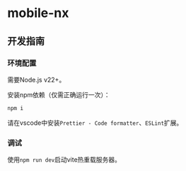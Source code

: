 # mobile-nx

## 开发指南

### 环境配置
需要Node.js v22+。

安装npm依赖（仅需正确运行一次）：
```sh
npm i
```
请在vscode中安装`Prettier - Code formatter`、`ESLint`扩展。

### 调试
使用`npm run dev`启动vite热重载服务器。
